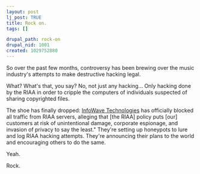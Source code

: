 ```yaml
--- 
layout: post
lj_post: TRUE
title: Rock on.
tags: []

drupal_path: rock-on
drupal_nid: 1001
created: 1029752880
---
```

So over the past few months, controversy has been brewing over the music industry's attempts to make destructive hacking legal.

What? What's that, you say? No, not just any hacking... Only hacking done by the RIAA in order to cripple the computers of individuals suspected of sharing copyrighted files.

The shoe has finally dropped: <A HREF="http://www.informationwave.net/news/20020819riaa.php">InfoWave Technologies</A> has officially blocked all traffic from RIAA servers,</A> alleging that [the RIAA] policy puts [our] customers at risk of unintentional damage, corporate espionage, and invasion of privacy to say the least."  They're setting up honeypots to lure and log RIAA hacking attempts. They're announcing their plans to the world and encouraging others to do the same.

Yeah.

Rock.
